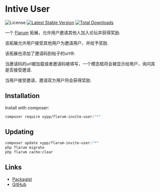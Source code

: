 # Intive User

![License](https://img.shields.io/badge/license-GPLv3-blue.svg) [![Latest Stable Version](https://img.shields.io/packagist/v/xypp/flarum-invite-user.svg)](https://packagist.org/packages/xypp/flarum-invite-user) [![Total Downloads](https://img.shields.io/packagist/dt/xypp/flarum-invite-user.svg)](https://packagist.org/packages/xypp/flarum-invite-user)

一个 [Flarum](http://flarum.org) 拓展，允许用户邀请其他人加入论坛并获得奖励.

该拓展允许用户接受其他用户为邀请用户，并给予奖励.

该拓展也添加了邀请码到帖子的url中.

当邀请码的url被加载或者邀请码被填写，一个模态框将会被显示给用户，询问其是否接受邀请.

当用户接受邀请，邀请双方用户将会获得奖励.

## Installation

Install with composer:

```sh
composer require xypp/flarum-invite-user:"*"
```

## Updating

```sh
composer update xypp/flarum-invite-user:"*"
php flarum migrate
php flarum cache:clear
```

## Links

- [Packagist](https://packagist.org/packages/xypp/flarum-invite-user)
- [GitHub](https://github.com/zxy19/flarum-invite-user)
